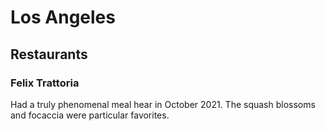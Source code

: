 # Los Angeles

## Restaurants

### Felix Trattoria
Had a truly phenomenal meal hear in October 2021. The squash blossoms and focaccia were particular favorites.
